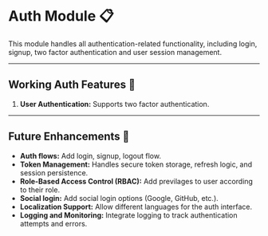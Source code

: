# Auth Module 📋

This module handles all authentication-related functionality, including login, signup, two factor authentication and user session management.

---

## Working Auth Features 🔐

1. **User Authentication:**
   Supports two factor authentication.

---

## Future Enhancements 🚀

- **Auth flows:** Add login, signup, logout flow.
- **Token Management:** Handles secure token storage, refresh logic, and session persistence.
- **Role-Based Access Control (RBAC):** Add previlages to user according to their role.
- **Social login:** Add social login options (Google, GitHub, etc.).
- **Localization Support:** Allow different languages for the auth interface.
- **Logging and Monitoring:** Integrate logging to track authentication attempts and errors.
